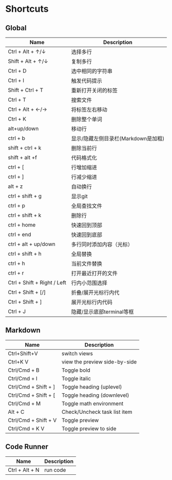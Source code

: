 # Shortcuts

## Global

| Name                        | Description                         |
| --------------------------- | ----------------------------------- |
| Ctrl + Alt + ↑/↓            | 选择多行                            |
| Shift + Alt + ↑/↓           | 复制多行                            |
| Ctrl + D                    | 选中相同的字符串                    |
| Ctrl + I                    | 触发代码提示                        |
| Shift + Ctrl + T            | 重新打开关闭的标签                  |
| Ctrl + T                    | 搜索文件                            |
| Ctrl + Alt + ←/→            | 将标签左右移动                      |
| Ctrl + K                    | 删除整个单词                        |
| alt+up/down                 | 移动行                              |
| ctrl + b                    | 显示/隐藏左侧目录栏(Markdown是加粗) |
| shift + ctrl + k            | 删除当前行                          |
| shift + alt +f              | 代码格式化                          |
| ctrl + [                    | 行增加缩进                          |
| ctrl + ]                    | 行减少缩进                          |
| alt + z                     | 自动换行                            |
| ctrl + shift + g            | 显示git                             |
| ctrl + p                    | 全局查找文件                        |
| ctrl + shift + k            | 删除行                              |
| ctrl + home                 | 快速回到顶部                        |
| ctrl + end                  | 快速回到底部                        |
| ctrl + alt + up/down        | 多行同时添加内容（光标）            |
| ctrl + shift + h            | 全局替换                            |
| ctrl + h                    | 当前文件替换                        |
| ctrl + r                    | 打开最近打开的文件                  |
| Ctrl + Shift + Right / Left | 行内小范围选择                      |
| Ctrl + Shift + [/]          | 折叠/展开光标行内代                 |
| Ctrl + Shift + ]            | 展开光标行内代码                    |
| Ctrl + J                    | 隐藏/显示底部terminal等框           |

## Markdown

| Name                 | Description                   |
| -------------------- | ----------------------------- |
| Ctrl+Shift+V         | switch views                  |
| Ctrl+K V             | view the preview side-by-side |
| Ctrl/Cmd + B         | Toggle bold                   |
| Ctrl/Cmd + I         | Toggle italic                 |
| Ctrl/Cmd + Shift + ] | Toggle heading (uplevel)      |
| Ctrl/Cmd + Shift + [ | Toggle heading (downlevel)    |
| Ctrl/Cmd + M         | Toggle math environment       |
| Alt + C              | Check/Uncheck task list item  |
| Ctrl/Cmd + Shift + V | Toggle preview                |
| Ctrl/Cmd + K V       | Toggle preview to side        |

## Code Runner

| Name           | Description |
| -------------- | ----------- |
| Ctrl + Alt + N | run code    |
